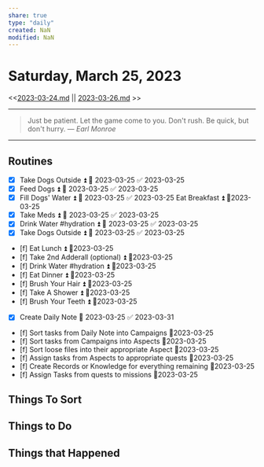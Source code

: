 ```yaml
---
share: true
type: "daily"
created: NaN 
modified: NaN
---
```

# Saturday, March 25, 2023
<<[2023-03-24.md](./2023-03-24.md) || [2023-03-26.md](./2023-03-26.md) >>

---

> Just be patient. Let the game come to you. Don't rush. Be quick, but don't hurry.
> — <cite>Earl Monroe</cite>

---
 
## Routines
- [x] Take Dogs Outside ⏫ 📅 2023-03-25 ✅ 2023-03-25
- [x] Feed Dogs ⏫ 📅 2023-03-25 ✅ 2023-03-25
- [x] Fill Dogs' Water ⏫ 📅 2023-03-25 ✅ 2023-03-25
Eat Breakfast ⏫  📆2023-03-25
- [x] Take Meds ⏫ 📅 2023-03-25 ✅ 2023-03-25
- [x] Drink Water #hydration ⏫ 📅 2023-03-25 ✅ 2023-03-25
- [x] Take Dogs Outside ⏫ 📅 2023-03-25 ✅ 2023-03-25
- [f] Eat Lunch ⏫  📆2023-03-25
- [f] Take 2nd Adderall (optional) ⏫  📆2023-03-25
- [f] Drink Water #hydration ⏫  📆2023-03-25
- [f] Eat Dinner ⏫  📆2023-03-25
- [f] Brush Your Hair ⏫  📆2023-03-25
- [f] Take A Shower ⏫ 📆2023-03-25
- [f] Brush Your Teeth ⏫  📆2023-03-25
- [x] Create Daily Note 📅 2023-03-25 ✅ 2023-03-31
- [f] Sort tasks from Daily Note into Campaigns 📆2023-03-25
- [f] Sort tasks from Campaigns into Aspects 📆2023-03-25
- [f] Sort loose files into their appropriate Aspect 📆2023-03-25
- [f] Assign tasks from Aspects to appropriate quests 📆2023-03-25
- [f] Create Records or Knowledge for everything remaining 📆2023-03-25
- [f] Assign Tasks from quests to missions 📆2023-03-25


## Things To Sort

## Things to Do


## Things that Happened
